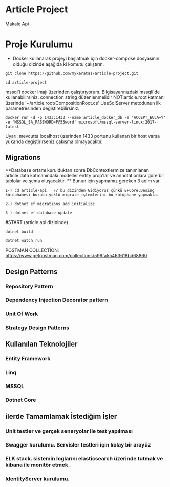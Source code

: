 # Article Project
Makale Api
# Proje Kurulumu
- Docker kullanarak projeyi başlatmak için docker-compose dosyasının olduğu dizinde aşağıda ki komutu çalıştırın.
```
git clone https://github.com/mykaratas/article-project.git
```
```
cd article-project
```

mssql'i docker imajı üzerinden çalıştırıyorum. Bilgisayarınızdaki mssqli'de kullanabilirsiniz. connection string düzenlenmelidir
NOT:article.root katmanı üzerinde '~/article.root/CompositionRoot.cs' UseSqlServer metodunun ilk parametresinden değiştirebilirsiniz.

``` 
docker run -d -p 1433:1433 --name article_docker_db -e 'ACCEPT_EULA=Y' -e 'MSSQL_SA_PASSWORD=P@55word' microsoft/mssql-server-linux:2017-latest
```
Uyarı: mevcutta localhost üzerinden 1433 portunu kullanan bir host varsa yukarıda değiştirirseniz çakışma olmayacaktır.

## Migrations
**Database ortamı kurulduktan sonra DbContextlermize tanımlanan article.data katmanındaki modeller entity prop'lar ve annotationlara göre bir tablolar ve şema oluşacaktır. **
Bunun için yapmamız gereken 3 adım var. 

```
1-) cd article-api   // bu dizinden Gidiyoruz çünkü EFCore.Desing kütüphanesi burada yüklü migrate işlemlerini bu kütüphane yapmakta.
```

```
2-) dotnet ef migrations add initialize
```

```
3-) dotnet ef database update
```

#START
(article.api dizininde)
```
dotnet build
```
```
dotnet watch run
```

POSTMAN COLLECTİON: https://www.getpostman.com/collections/599fa55463618bd68860


## Design Patterns
### Repository Pattern
### Dependency Injection Decorator pattern
### Unit Of Work
### Strategy Design Patterns

## Kullanılan Teknolojiler
### Entity Framework
### Linq
### MSSQL
### Dotnet Core

## ilerde Tamamlamak İstediğim İşler
### Unit testler ve gerçek seneryolar ile test yapılması
### Swagger kurulumu. Servisler testleri için kolay bir arayüz
### ELK stack. sistemin loglarını elasticsearch üzerinde tutmak ve kibana ile monitör etmek.
### IdentityServer kurulumu.
